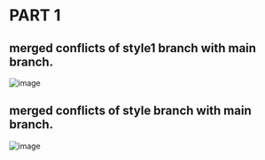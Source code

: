 # PART 1
## merged conflicts of style1 branch with main branch.
![image](https://github.com/Manhvi14/IILM_E1_Assignment/assets/138321850/8ad916b1-01c7-4c46-a979-fdde448d4b9e)  

## merged conflicts of style branch with main branch.
![image](https://github.com/Manhvi14/IILM_E1_Assignment/assets/138321850/4c9f6f5f-6412-48a3-b2b5-e23b94427200)   
